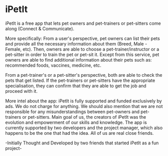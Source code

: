 # iPetIt
iPetIt is a free app that lets pet owners and pet-trainers or pet-sitters come along (Connect & Communicate).

More specifically:
From a user's perspective, pet owners can list their pets and provide all the necessary information about them (Breed, Male - Female, etc).
Then, owners are able to choose a pet-trainer/instructor or a pet-sitter in order to train the pet or pet-sit it.
Except from this service, pet owners are able to find additional information about their pets such as: recommended foods, vaccines, medicine, etc.

From a pet-trainer's or a pet-sitter's perspective, both are able to check the pets that get listed. If the pet-trainers or pet-sitters have the appropriate specialisation, they can confirm that they are able to get the job and proceed with it.

More intel about the app:
iPetIt is fully supported and funded exclusively by ads. We do not charge for anything. We should also mention that we are not responsible for any misunderstandings between pet-owners and pet-trainers or pet-sitters.
Main goal of us, the creators of iPetIt was the evolution and empowerment of our skills and knowledge.
The app is currently supported by two developers and the project manager, which also happens to be the one that had the idea. All of us are real close friends.

-Initially Thought and Developed by two friends that started iPetIt as a fun project-
